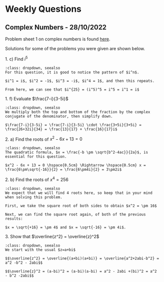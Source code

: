 # Weekly Questions
## Complex Numbers - 28/10/2022
Problem sheet 1 on complex numbers is found [here](https://ucl-eu-west-2-moodle-sitedata.s3.eu-west-2.amazonaws.com/37/cd/37cd34eca46bbdd8af8291ab18eb65fe94452335?response-content-disposition=inline%3B%20filename%3D%22PS1.pdf%22&response-content-type=application%2Fpdf&X-Amz-Content-Sha256=UNSIGNED-PAYLOAD&X-Amz-Algorithm=AWS4-HMAC-SHA256&X-Amz-Credential=AKIA47YHZF637GKGWUJC%2F20221026%2Feu-west-2%2Fs3%2Faws4_request&X-Amz-Date=20221026T132845Z&X-Amz-SignedHeaders=host&X-Amz-Expires=21555&X-Amz-Signature=a6b02e12061420226099d9ce1297c2b2ef7f29b9dd4f9426e4a2b07a0281c503).

Solutions for some of the problems you were given are shown below.

1\. c) Find $i^5$

```{admonition} Solution
:class: dropdown, seealso
For this question, it is good to notice the pattern of $i^n$.

$i^1 = i$, $i^2 = -1$, $i^3 = -i$, $i^4 = 1$, and then this repeats. 

From here, we can see that $i^{25} = (i^5)^5 = i^5 = i^1 = i$
```

1\. f) Evaluate $\frac{7-i}{3-5i}$

```{admonition} Solution
:class: dropdown, seealso
We multiply both the top and bottom of the fraction by the complex conjugate of the denominator, then simplify down.

$\frac{7-i}{3-5i} = \frac{7-i}{3-5i} \cdot \frac{3+5i}{3+5i} = \frac{26+32i}{34} = \frac{13}{17} + \frac{16}{17}i$
```

2\. a) Find the roots of $x^2-6x+13=0$

```{admonition} Solution
:class: dropdown, seealso
The quadratic formula, $x = \frac{-b \pm \sqrt{b^2-4ac}}{2a}$, is essential for this question.
    
$x^2 - 6x + 13 = 0 \hspace{0.5cm} \Rightarrow \hspace{0.5cm} x = \frac{6\pm\sqrt{-16}}{2} = \frac{6\pm4i}{2} = 3\pm2i$
```

2\. b) Find the roots of $x^4=256$

```{admonition} Solution
:class: dropdown, seealso
We expect that we will find 4 roots here, so keep that in your mind when solving this problem.

First, we take the square root of both sides to obtain $x^2 = \pm 16$

Next, we can find the square root again, of both of the previous results:

$x = \sqrt{+16} = \pm 4$ and $x = \sqrt{-16} = \pm 4i$.
```

3\. Show that $\overline{z^2} = \overline{z}^2$

```{admonition} Solution
:class: dropdown, seealso
We start with the usual $z=a+bi$

$$\overline{z^2} = \overline{(a+bi)(a+bi)} = \overline{a^2+2abi-b^2} = a^2 -b^2 - 2abi$$
    
$$\overline{z}^2 = (a-bi)^2 = (a-bi)(a-bi) = a^2 - 2abi +(bi)^2 = a^2 - b^2 -2abi$$
```
